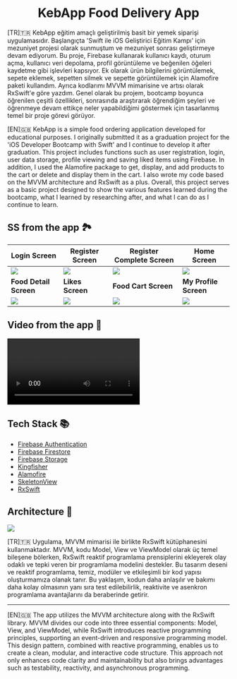 <h1 align="center">
    KebApp Food Delivery App
</h1>

[TR]🇹🇷
KebApp eğitim amaçlı geliştirilmiş basit bir yemek siparişi uygulamasıdır. Başlangıçta 'Swift ile iOS Geliştirici Eğitim Kampı' için mezuniyet projesi olarak sunmuştum ve mezuniyet sonrası geliştirmeye devam ediyorum. Bu proje, Firebase kullanarak kullanıcı kaydı, oturum açma, kullanıcı veri depolama, profil görüntüleme ve beğenilen öğeleri kaydetme gibi işlevleri kapsıyor. Ek olarak ürün bilgilerini görüntülemek, sepete eklemek, sepetten silmek ve sepette görüntülemek için Alamofire paketi kullandım. Ayrıca kodlarımı MVVM mimarisine ve artısı olarak RxSwift'e göre yazdım. Genel olarak bu projem, bootcamp boyunca öğrenilen çeşitli özellikleri, sonrasında araştırarak öğrendiğim şeyleri ve öğrenmeye devam ettikçe neler yapabildiğimi göstermek için tasarlanmış temel bir proje görevi görüyor.

[EN]🇬🇧
KebApp is a simple food ordering application developed for educational purposes. I originally submitted it as a graduation project for the 'iOS Developer Bootcamp with Swift' and I continue to develop it after graduation. This project includes functions such as user registration, login, user data storage, profile viewing and saving liked items using Firebase. In addition, I used the Alamofire package to get, display, and add products to the cart or delete and display them in the cart. I also wrote my code based on the MVVM architecture and RxSwift as a plus. Overall, this project serves as a basic project designed to show the various features learned during the bootcamp, what I learned by researching after, and what I can do as I continue to learn.

## SS from the app 🏞

| **Login Screen**       | **Register Screen** | **Register Complete Screen** | **Home Screen**       |
|------------------------|---------------------|------------------------------|-----------------------|
|<img src="https://github.com/mehmetfurkansakiz/iOS-KebApp-Food-Delivery-App/assets/62005335/fd09694c-1c35-4a9c-8cad-9014af2702d9"/>|<img src="https://github.com/mehmetfurkansakiz/iOS-KebApp-Food-Delivery-App/assets/62005335/e02d12bb-cf60-40c6-88f0-2b7fd41133ad"/>|<img src="https://github.com/mehmetfurkansakiz/iOS-KebApp-Food-Delivery-App/assets/62005335/7bdcdc34-146a-4e8f-89bb-4ffbc6ae235a"/>|<img src="https://github.com/mehmetfurkansakiz/iOS-KebApp-Food-Delivery-App/assets/62005335/3f1cfc71-199e-4f16-8c81-179787e04c0e"/>|
| **Food Detail Screen** | **Likes Screen**    | **Food Cart Screen**         | **My Profile Screen** |
|<img src="https://github.com/mehmetfurkansakiz/iOS-KebApp-Food-Delivery-App/assets/62005335/9e303da7-5387-45d6-af9b-bfdebf650113"/>|<img src="https://github.com/mehmetfurkansakiz/iOS-KebApp-Food-Delivery-App/assets/62005335/d89a3f81-262e-4830-b1d7-5e512dd0a31b"/>|<img src="https://github.com/mehmetfurkansakiz/iOS-KebApp-Food-Delivery-App/assets/62005335/36f2ca00-d779-44cb-bf8e-8d22cb41534a"/>|<img src="https://github.com/mehmetfurkansakiz/iOS-KebApp-Food-Delivery-App/assets/62005335/5f7606fd-600e-4f73-a4d3-f8f7e51ef37b"/>|

## Video from the app 📱
<div> 
  <video src='https://github.com/mehmetfurkansakiz/iOS-KebApp-Food-Delivery-App/assets/62005335/c28f7b85-2cb3-4894-94a2-958a893a56d1'/>
</div>

## Tech Stack 📚

* [Firebase Authentication](https://firebase.google.com/docs/auth)
* [Firebase Firestore](https://firebase.google.com/docs/firestore)
* [Firebase Storage](https://firebase.google.com/docs/storage)
* [Kingfisher](https://github.com/onevcat/Kingfisher)
* [Alamofire](https://github.com/Alamofire/Alamofire)
* [SkeletonView](https://github.com/Juanpe/SkeletonView)
* [RxSwift](https://github.com/ReactiveX/RxSwift)

## Architecture 📐
<div>
  <img src="https://github.com/mehmetfurkansakiz/iOS-KebApp-Food-Delivery-App/assets/62005335/ad25f86b-99de-44a4-a590-b02b73760752"/>
</div>

[TR]🇹🇷
Uygulama, MVVM mimarisi ile birlikte RxSwift kütüphanesini kullanmaktadır. MVVM, kodu Model, View ve ViewModel olarak üç temel bileşene bölerken, RxSwift reaktif programlama prensiplerini ekleyerek olay odaklı ve tepki veren bir programlama modelini destekler. Bu tasarım deseni ve reaktif programlama, temiz, modüler ve etkileşimli bir kod yapısı oluşturmamıza olanak tanır. Bu yaklaşım, kodun daha anlaşılır ve bakımı daha kolay olmasının yanı sıra test edilebilirlik, reaktivite ve asenkron programlama avantajlarını da beraberinde getirir.

---
[EN]🇬🇧
The app utilizes the MVVM architecture along with the RxSwift library. MVVM divides our code into three essential components: Model, View, and ViewModel, while RxSwift introduces reactive programming principles, supporting an event-driven and responsive programming model. This design pattern, combined with reactive programming, enables us to create a clean, modular, and interactive code structure. This approach not only enhances code clarity and maintainability but also brings advantages such as testability, reactivity, and asynchronous programming.
